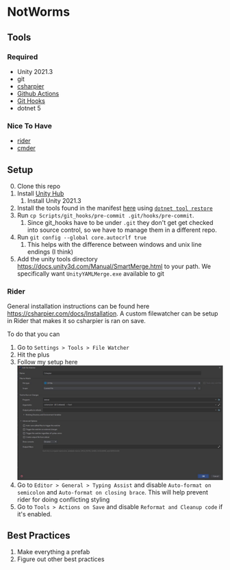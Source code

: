 # NotWorms

## Tools

### Required

* Unity 2021.3
* git
* [csharpier](https://csharpier.com/)
* [Github Actions](https://github.com/features/actions)
* [Git Hooks](https://git-scm.com/book/en/v2/Customizing-Git-Git-Hooks)
* dotnet 5

### Nice To Have

* [rider](https://www.jetbrains.com/rider/)
* [cmder](https://cmder.net/)

## Setup

0. Clone this repo
1. Install [Unity Hub](https://unity3d.com/get-unity/download)
   1. Install Unity 2021.3
2. Install the tools found in the manifest [here](./.config/dotnet-tools.json) using [`dotnet tool restore`](https://docs.microsoft.com/en-us/dotnet/core/tools/local-tools-how-to-use)
3. Run `cp Scripts/git_hooks/pre-commit .git/hooks/pre-commit`. 
   1. Since git_hooks have to be under `.git` they don't get get checked into source control, so we have to manage them in a different repo.
4. Run `git config --global core.autocrlf true`
   1. This helps with the difference between windows and unix line endings (I think)
5. Add the unity tools directory https://docs.unity3d.com/Manual/SmartMerge.html to your path. We specifically want `UnityYAMLMerge.exe` available to git


### Rider 

General installation instructions can be found here https://csharpier.com/docs/Installation. 
A custom filewatcher can be setup in Rider that makes it so csharpier is ran on save.

To do that you can
1. Go to `Settings > Tools > File Watcher`
2. Hit the plus
3. Follow my setup here ![](Docs/Images/csharpier-filewatcher.JPG)
4. Go to `Editor > General > Typing Assist` and disable `Auto-format on semicolon` and `Auto-format on closing brace`. This will help prevent rider for doing conflicting styling 
5. Go to `Tools > Actions on Save` and disable `Reformat and Cleanup code` if it's enabled.

## Best Practices

1. Make everything a prefab
2. Figure out other best practices
